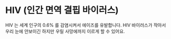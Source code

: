 # HIV (인간 면역 결핍 바이러스)

HIV 는 세계 인구의 0.6% 를 감염시켜서 에이즈를 유발합니다. HIV 바이러스가 작아서
우리 눈에 안보이긴 하지만 우릴 사망에까지 이르게 할 수 있어요.
